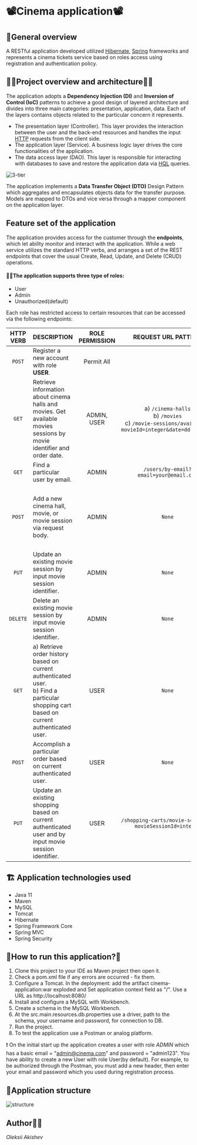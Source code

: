 # 	:film_projector:Cinema application:film_projector:

## :pencil:General overview
A RESTful application developed utilized [Hibernate](https://hibernate.org/orm/what-is-an-orm/), [Spring](https://docs.spring.io/spring-framework/docs/current/reference/html/index.html) frameworks
and represents a cinema tickets service based on roles access using registration and authentication policy.

## :woman_technologist:Project overview and architecture:man_technologist: 
The application adopts a **Dependency Injection (DI)** and **Inversion of Control (IoC)** patterns to achieve a good design of layered architecture 
and divides into three main categories: presentation, application, data. Each of the layers contains objects related to the particular concern it represents.

- The presentation layer (Controller). This layer provides the interaction between the user and the back-end resources and handles the input [HTTP](https://docs.oracle.com/cd/E19857-01/820-0258/abvns/index.html) requests from the client side.
- The application layer (Service). A business logic layer drives the core functionalities of the application.
- The data access layer (DAO). This layer is responsible for interacting with databases to save and restore the application data via [HQL](https://docs.jboss.org/hibernate/orm/3.3/reference/en-US/html/queryhql.html) queries.

![3-tier](https://user-images.githubusercontent.com/96411307/195382480-50c2196d-3738-420b-8818-c6b9b08d923f.png)

The application implements a **Data Transfer Object (DTO)** Design Pattern which aggregates and encapsulates objects data for the transfer purpose. Models are mapped to DTOs and vice versa through a mapper component on the application layer.

## Feature set of the application
The application provides access for the customer through the **endpoints**, which let ability monitor and interact with the application.
While a web service utilizes the standard HTTP verbs, and arranges a set of the REST endpoints that cover the usual Create, Read, Update, and Delete (CRUD) operations.

#### :technologist:The application supports three type of roles:
- User
- Admin
- Unauthorized(default)

Each role has restricted access to certain resources that can be accessed via the following endpoints:

| HTTP<br/>VERB | DESCRIPTION                                                                                                                                 | ROLE PERMISSION |                                           REQUEST URL PATTERN                                            |                                                                                                          REQUEST BODY                                                                                                           |                                   URL                                    |
|:-------------:|---------------------------------------------------------------------------------------------------------------------------------------------|:---------------:|:--------------------------------------------------------------------------------------------------------:|:-------------------------------------------------------------------------------------------------------------------------------------------------------------------------------------------------------------------------------:|:------------------------------------------------------------------------:|
|    `POST`     | Register a new account with role **USER**.                                                                                                  |   Permit All    |                                                                                                          |                                                                   `{"email":"your@email.com", "password":"your password", "repeatPassword":"your password"}`                                                                    |                               `/register`                                |
|     `GET`     | Retrieve information about cinema halls and movies. Get available movies sessions by movie identifier and order date.                       |   ADMIN, USER   | a) `/cinema-halls`<br/> b) `/movies`<br/> c) `/movie-sessions/available?movieId=integer&date=dd.mm.yyyy` |                                                                                                             `None`                                                                                                              | a) `/cinema-halls`<br/> b) `/movies`<br/> c) `/movie-sessions/available` |
|     `GET`     | Find a particular user by email.                                                                                                            |      ADMIN      |                                  `/users/by-email?email=your@email.com`                                  |                                                                                                             `None`                                                                                                              |                            `/users/by-email`                             |
|    `POST`     | Add a new cinema hall, movie, or movie session via request body.                                                                            |      ADMIN      |                                                  `None`                                                  | a) `{"capacity":integer, "description":"Cinema hall description"}`<br/> b) `{"title":"Movie title", "description":"Movie description"}`<br/> c) `{"movieId":integer, "cinemaHallId":integer, "showTime":"yyyy-mm-ddThh:mm:ss"}` |      a) `/cinema-halls`<br/> b) `/movies`<br/> c) `/movie-sessions`      |
|     `PUT`     | Update an existing movie session by input movie session identifier.                                                                         |      ADMIN      |                                                  `None`                                                  |                                                                         `{"movieId":integer, "cinemaHallId":integer, "showTime":"yyyy-mm-ddThh:mm:ss"}`                                                                         |                          `/movie-sessions/{id}`                          |
|   `DELETE`    | Delete an existing movie session by input movie session identifier.                                                                         |      ADMIN      |                                                  `None`                                                  |                                                                                                             `None`                                                                                                              |                          `/movie-sessions/{id}`                          |
|     `GET`     | a) Retrieve order history based on current authenticated user.<br/> b) Find a particular shopping cart based on current authenticated user. |      USER       |                                                  `None`                                                  |                                                                                                             `None`                                                                                                              |              a) `/orders`<br/> b) `/shopping-carts/by-user`              |
|    `POST`     | Accomplish a particular order based on current authenticated user.                                                                          |      USER       |                                                  `None`                                                  |                                                                                                             `None`                                                                                                              |                            `/orders/complete`                            |
|     `PUT`     | Update an existing shopping based on current authenticated user and by input movie session identifier.                                      |      USER       |                         `/shopping-carts/movie-sessions?movieSessionId=integer`                          |                                                                                                             `false`                                                                                                             |                     `/shopping-carts/movie-sessions`                     |

## :building_construction: Application technologies used

- Java 11
- Maven
- MySQL
- Tomcat
- Hibernate
- Spring Framework Core
- Spring MVC
- Spring Security

## :eyes:How to run this application?:eyes: 

1. Clone this project to your IDE as Maven project then open it.
2. Check a pom.xml file if any errors are occurred - fix them.
3. Configure a Tomcat. In the deployment: add the artifact cinema-application:war exploded and Set application context field as "/". Use a URL as http://localhost:8080/
4. Install and configure a MySQL with Workbench.
5. Create a schema in the MySQL Workbench.
6. At the src.main.resources.db.properties use a driver, path to the schema, your username and password, for connection to DB.
7. Run the project.
8. To test the application use a Postman or analog platform.

:exclamation: On the initial start up the application creates a user with role _ADMIN_ which has a basic email = "admin@cinema.com" and password = "admin123".
You have ability to create a new User with role User(by default). For example, to be authorized through the Postman, you must add a new header, then enter your email and password which you used during registration process.

## :bricks:Application structure

![structure](https://user-images.githubusercontent.com/96411307/195362127-6f2243d5-6124-4d10-9cdf-092dc7fcb4c1.png)

## Author:man_student:
_Oleksii Akishev_